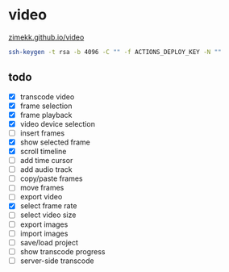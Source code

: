 # video

[zimekk.github.io/video](https://zimekk.github.io/video/)

```sh
ssh-keygen -t rsa -b 4096 -C "" -f ACTIONS_DEPLOY_KEY -N ""
```

## todo

- [x] transcode video
- [x] frame selection
- [x] frame playback
- [x] video device selection
- [ ] insert frames
- [x] show selected frame
- [x] scroll timeline
- [ ] add time cursor
- [ ] add audio track
- [ ] copy/paste frames
- [ ] move frames
- [ ] export video
- [x] select frame rate
- [ ] select video size
- [ ] export images
- [ ] import images
- [ ] save/load project
- [ ] show transcode progress
- [ ] server-side transcode
